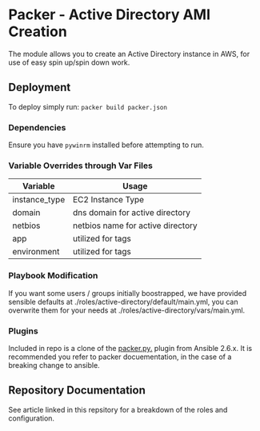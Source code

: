 # Packer - Active Directory AMI Creation
The module allows you to create an Active Directory instance in AWS, for use of easy spin up/spin down work.

## Deployment
To deploy simply run:
`packer build packer.json`

### Dependencies
Ensure you have `pywinrm` installed before attempting to run.

### Variable Overrides through Var Files
|Variable|Usage|
|---|---|
|instance_type| EC2 Instance Type|
|domain|dns domain for active directory|
|netbios|netbios name for active directory|
|app|utilized for tags|
|environment|utilized for tags|

### Playbook Modification
If you want some users / groups initially boostrapped, we have provided sensible defaults at ./roles/active-directory/default/main.yml,
you can overwrite them for your needs at ./roles/active-directory/vars/main.yml.

### Plugins
Included in repo is a clone of the <a href="https://github.com/hashicorp/packer/blob/master/examples/ansible/connection-plugin/2.6.x/packer.py">packer.py.</a> plugin from Ansible 2.6.x. It is recommended you refer to packer docuementation, in the case of a breaking change to ansible.

## Repository Documentation
See article linked in this repsitory for a breakdown of the roles and configuration.